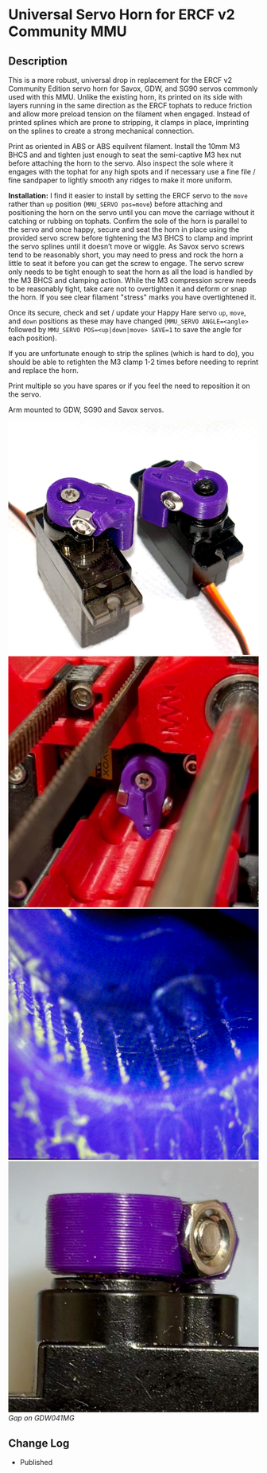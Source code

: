 # Universal Servo Horn for ERCF v2 Community MMU

## Description

This is a more robust, universal drop in replacement for the ERCF v2 Community Edition servo horn for Savox, GDW, and SG90 servos commonly used with this MMU. Unlike the existing horn, its printed on its side with layers running in the same direction as the ERCF tophats to reduce friction and allow more preload tension on the filament when engaged. Instead of printed splines which are prone to stripping, it clamps in place, imprinting on the splines to create a strong mechanical connection.

Print as oriented in ABS or ABS equilvent filament. Install the 10mm M3 BHCS and and tighten just enough to seat the semi-captive M3 hex nut before attaching the horn to the servo. Also inspect the sole where it engages with the tophat for any high spots and if necessary use a fine file / fine sandpaper to lightly smooth any ridges to make it more uniform. 

**Installation:** I find it easier to install by setting the ERCF servo to the ``move`` rather than ``up`` position (``MMU_SERVO pos=move``) before attaching and positioning the horn on the servo until you can move the carriage without it catching or rubbing on tophats. Confirm the sole of the horn is parallel to the servo and once happy, secure and seat the horn in place using the provided servo screw before tightening the M3 BHCS to clamp and imprint the servo splines until it doesn’t move or wiggle. As Savox servo screws tend to be reasonably short, you may need to press and rock the horn a little to seat it before you can get the screw to engage. The servo screw only needs to be tight enough to seat the horn as all the load is handled by the M3 BHCS and clamping action. While the M3 compression screw needs to be reasonably tight, take care not to overtighten it and deform or snap the horn. If you see clear filament "stress" marks you have overtightened it.

Once its secure, check and set / update your Happy Hare servo ``up``, ``move``, and ``down`` positions as these may have changed (``MMU_SERVO ANGLE=<angle>`` followed by ``MMU_SERVO POS=<up|down|move> SAVE=1`` to save the angle for each position).

If you are unfortunate enough to strip the splines (which is hard to do), you should be able to retighten the M3 clamp 1-2 times before needing to reprint and replace the horn. 

Print multiple so you have spares or if you feel the need to reposition it on the servo. 

Arm mounted to GDW, SG90 and Savox servos. 

![Universal Servo Horn.png](images/Servo_Horn_1.png)
![Universal Servo Horn.png](images/Servo_Horn_2.jpeg)
![Universal Servo Horn Splines.png](images/Servo_Horn_Splines.png)
![Universal Servo Horn Splines.png](images/Servo_Horn_Mounted_-_GDW041MG.png)
*Gap on GDW041MG*


## Change Log


* Published
